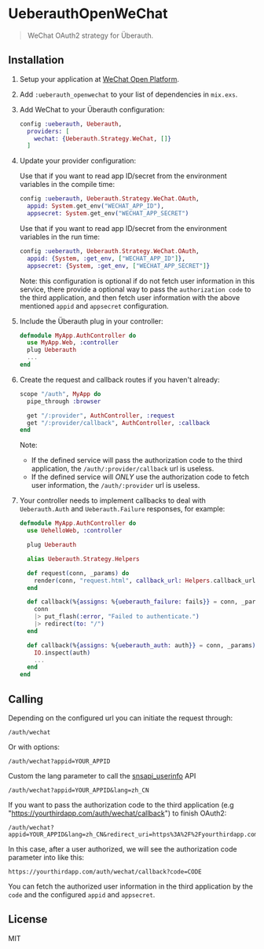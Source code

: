 # UeberauthOpenWeChat

> WeChat OAuth2 strategy for Überauth.

## Installation

1.  Setup your application at [WeChat Open Platform](https://open.weixin.qq.com/).

2.  Add `:ueberauth_openwechat` to your list of dependencies in `mix.exs`.

3.  Add WeChat to your Überauth configuration:

     ```elixir
     config :ueberauth, Ueberauth,
       providers: [
         wechat: {Ueberauth.Strategy.WeChat, []}
       ]
     ```
4.  Update your provider configuration:

    Use that if you want to read app ID/secret from the environment
    variables in the compile time:

    ```elixir
    config :ueberauth, Ueberauth.Strategy.WeChat.OAuth,
      appid: System.get_env("WECHAT_APP_ID"),
      appsecret: System.get_env("WECHAT_APP_SECRET")
    ```

    Use that if you want to read app ID/secret from the environment
    variables in the run time:

    ```elixir
    config :ueberauth, Ueberauth.Strategy.WeChat.OAuth,
      appid: {System, :get_env, ["WECHAT_APP_ID"]},
      appsecret: {System, :get_env, ["WECHAT_APP_SECRET"]}
    ```
     
    Note: this configuration is optional if do not fetch user information in this service,
    there provide a optional way to pass the `authorization code` to the third application,
    and then fetch user information with the above mentioned `appid` and `appsecret` configuration.

5.  Include the Überauth plug in your controller:

    ```elixir
    defmodule MyApp.AuthController do
      use MyApp.Web, :controller
      plug Ueberauth
      ...
    end
    ```

6.  Create the request and callback routes if you haven't already:

    ```elixir
    scope "/auth", MyApp do
      pipe_through :browser

      get "/:provider", AuthController, :request
      get "/:provider/callback", AuthController, :callback
    end
    ```

    Note:
    
    * If the defined service will pass the authorization code to the third application, the `/auth/:provider/callback`
      url is useless.
    * If the defined service will *ONLY* use the authorization code to fetch user information, the `/auth/:provider` url
      is useless.

7.  Your controller needs to implement callbacks to deal with `Ueberauth.Auth` and `Ueberauth.Failure` responses,
    for example:

    ```elixir
    defmodule MyApp.AuthController do
      use UehelloWeb, :controller

      plug Ueberauth

      alias Ueberauth.Strategy.Helpers

      def request(conn, _params) do
        render(conn, "request.html", callback_url: Helpers.callback_url(conn))
      end

      def callback(%{assigns: %{ueberauth_failure: fails}} = conn, _params) do
        conn
        |> put_flash(:error, "Failed to authenticate.")
        |> redirect(to: "/")
      end

      def callback(%{assigns: %{ueberauth_auth: auth}} = conn, _params) do
        IO.inspect(auth)
        ...
      end
    end
    ```

## Calling

Depending on the configured url you can initiate the request through:

```text
/auth/wechat
```

Or with options:

```text
/auth/wechat?appid=YOUR_APPID
```

Custom the lang parameter to call the [snsapi_userinfo](https://developers.weixin.qq.com/doc/oplatform/Third-party_Platforms/2.0/api/Before_Develop/Official_Accounts/official_account_website_authorization.html) API

```text
/auth/wechat?appid=YOUR_APPID&lang=zh_CN
```

If you want to pass the authorization code to the third application (e.g "https://yourthirdapp.com/auth/wechat/callback") to finish OAuth2:

```text
/auth/wechat?appid=YOUR_APPID&lang=zh_CN&redirect_uri=https%3A%2F%2Fyourthirdapp.com%2Fauth%2Fwechat%2Fcallback
```

In this case, after a user authorized, we will see the authorization code parameter into like this:

```text
https://yourthirdapp.com/auth/wechat/callback?code=CODE
```

You can fetch the authorized user information in the third application by the `code` and the configured `appid` and `appsecret`.

## License

MIT
